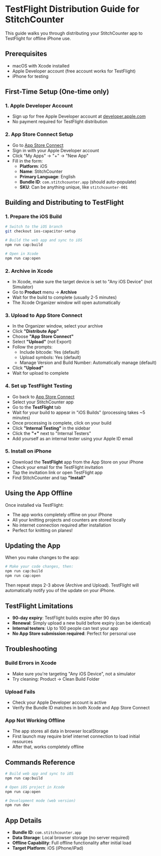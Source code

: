 # TestFlight Distribution Guide for StitchCounter

This guide walks you through distributing your StitchCounter app to TestFlight for offline iPhone use.

## Prerequisites

- macOS with Xcode installed
- Apple Developer account (free account works for TestFlight)
- iPhone for testing

## First-Time Setup (One-time only)

### 1. Apple Developer Account
- Sign up for free Apple Developer account at [developer.apple.com](https://developer.apple.com)
- No payment required for TestFlight distribution

### 2. App Store Connect Setup
- Go to [App Store Connect](https://appstoreconnect.apple.com)
- Sign in with your Apple Developer account
- Click "My Apps" → "+" → "New App"
- Fill in the form:
  - **Platform**: iOS
  - **Name**: StitchCounter
  - **Primary Language**: English
  - **Bundle ID**: `com.stitchcounter.app` (should auto-populate)
  - **SKU**: Can be anything unique, like `stitchcounter-001`

## Building and Distributing to TestFlight

### 1. Prepare the iOS Build
```bash
# Switch to the iOS branch
git checkout ios-capacitor-setup

# Build the web app and sync to iOS
npm run cap:build

# Open in Xcode
npm run cap:open
```

### 2. Archive in Xcode
- In Xcode, make sure the target device is set to "Any iOS Device" (not Simulator)
- Go to **Product** menu → **Archive**
- Wait for the build to complete (usually 2-5 minutes)
- The Xcode Organizer window will open automatically

### 3. Upload to App Store Connect
- In the Organizer window, select your archive
- Click **"Distribute App"**
- Choose **"App Store Connect"**
- Select **"Upload"** (not Export)
- Follow the prompts:
  - Include bitcode: Yes (default)
  - Upload symbols: Yes (default)
  - Manage Version and Build Number: Automatically manage (default)
- Click **"Upload"**
- Wait for upload to complete

### 4. Set up TestFlight Testing
- Go back to [App Store Connect](https://appstoreconnect.apple.com)
- Select your StitchCounter app
- Go to the **TestFlight** tab
- Wait for your build to appear in "iOS Builds" (processing takes ~5 minutes)
- Once processing is complete, click on your build
- Click **"Internal Testing"** in the sidebar
- Click the **"+"** next to "Internal Testers"
- Add yourself as an internal tester using your Apple ID email

### 5. Install on iPhone
- Download the **TestFlight** app from the App Store on your iPhone
- Check your email for the TestFlight invitation
- Tap the invitation link or open TestFlight app
- Find StitchCounter and tap **"Install"**

## Using the App Offline

Once installed via TestFlight:
- The app works completely offline on your iPhone
- All your knitting projects and counters are stored locally
- No internet connection required after installation
- Perfect for knitting on planes!

## Updating the App

When you make changes to the app:

```bash
# Make your code changes, then:
npm run cap:build
npm run cap:open
```

Then repeat steps 2-3 above (Archive and Upload). TestFlight will automatically notify you of the update on your iPhone.

## TestFlight Limitations

- **90-day expiry**: TestFlight builds expire after 90 days
- **Renewal**: Simply upload a new build before expiry (can be identical)
- **Internal testers**: Up to 100 people can test your app
- **No App Store submission required**: Perfect for personal use

## Troubleshooting

### Build Errors in Xcode
- Make sure you're targeting "Any iOS Device", not a simulator
- Try cleaning: Product → Clean Build Folder

### Upload Fails
- Check your Apple Developer account is active
- Verify the Bundle ID matches in both Xcode and App Store Connect

### App Not Working Offline
- The app stores all data in browser localStorage
- First launch may require brief internet connection to load initial resources
- After that, works completely offline

## Commands Reference

```bash
# Build web app and sync to iOS
npm run cap:build

# Open iOS project in Xcode
npm run cap:open

# Development mode (web version)
npm run dev
```

## App Details

- **Bundle ID**: `com.stitchcounter.app`
- **Data Storage**: Local browser storage (no server required)
- **Offline Capability**: Full offline functionality after initial load
- **Target Platform**: iOS (iPhone/iPad)
